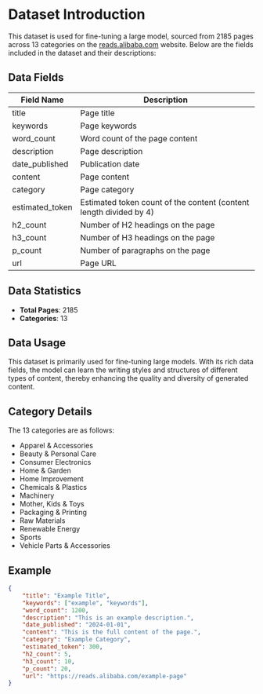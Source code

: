 # Dataset Introduction

This dataset is used for fine-tuning a large model, sourced from 2185 pages across 13 categories on the [reads.alibaba.com](https://reads.alibaba.com) website. Below are the fields included in the dataset and their descriptions:

## Data Fields

| Field Name        | Description                           |
|-------------------|---------------------------------------|
| title             | Page title                            |
| keywords          | Page keywords                         |
| word_count        | Word count of the page content        |
| description       | Page description                      |
| date_published    | Publication date                      |
| content           | Page content                          |
| category          | Page category                         |
| estimated_token   | Estimated token count of the content (content length divided by 4) |
| h2_count          | Number of H2 headings on the page     |
| h3_count          | Number of H3 headings on the page     |
| p_count           | Number of paragraphs on the page      |
| url               | Page URL                              |

## Data Statistics

- **Total Pages**: 2185
- **Categories**: 13

## Data Usage
This dataset is primarily used for fine-tuning large models. With its rich data fields, the model can learn the writing styles and structures of different types of content, thereby enhancing the quality and diversity of generated content.

## Category Details

The 13 categories are as follows:

- Apparel & Accessories
- Beauty & Personal Care
- Consumer Electronics
- Home & Garden
- Home Improvement
- Chemicals & Plastics
- Machinery
- Mother, Kids & Toys
- Packaging & Printing
- Raw Materials
- Renewable Energy
- Sports
- Vehicle Parts & Accessories

## Example

```json
{
    "title": "Example Title",
    "keywords": ["example", "keywords"],
    "word_count": 1200,
    "description": "This is an example description.",
    "date_published": "2024-01-01",
    "content": "This is the full content of the page.",
    "category": "Example Category",
    "estimated_token": 300,
    "h2_count": 5,
    "h3_count": 10,
    "p_count": 20,
    "url": "https://reads.alibaba.com/example-page"
}
```